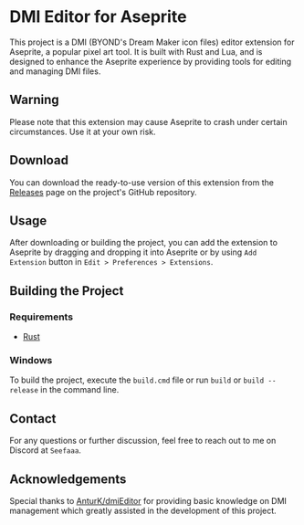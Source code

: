 # DMI Editor for Aseprite

This project is a DMI (BYOND's Dream Maker icon files) editor extension for Aseprite, a popular pixel art tool. It is built with Rust and Lua, and is designed to enhance the Aseprite experience by providing tools for editing and managing DMI files.

## Warning

Please note that this extension may cause Aseprite to crash under certain circumstances. Use it at your own risk.

## Download

You can download the ready-to-use version of this extension from the [Releases](https://github.com/Seefaaa/aseprite-dmi/releases) page on the project's GitHub repository.

## Usage

After downloading or building the project, you can add the extension to Aseprite by dragging and dropping it into Aseprite or by using `Add Extension` button in `Edit > Preferences > Extensions`. 

## Building the Project

### Requirements

- [Rust](https://www.rust-lang.org/)

### Windows

To build the project, execute the `build.cmd` file or run `build` or `build --release` in the command line.

## Contact

For any questions or further discussion, feel free to reach out to me on Discord at `Seefaaa`.

## Acknowledgements

Special thanks to [AnturK/dmiEditor](https://github.com/AnturK/dmiEditor) for providing basic knowledge on DMI management which greatly assisted in the development of this project.
